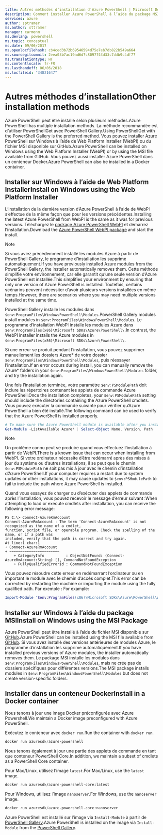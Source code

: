 ```yaml
---
title: Autres méthodes d’installation d’Azure PowerShell | Microsoft Docs
description: Comment installer Azure PowerShell à l’aide du package MSI ou de Web Platform Installer.
services: azure
author: sptramer
ms.author: sttramer
manager: carmonm
ms.devlang: powershell
ms.topic: conceptual
ms.date: 09/06/2017
ms.openlocfilehash: cb4ced3b72b69546594d75e7eb7db822b549a664
ms.sourcegitcommit: 2eea03b7ac19ad6d7c8097743d33c7ddb9c4df77
ms.translationtype: HT
ms.contentlocale: fr-FR
ms.lasthandoff: 06/06/2018
ms.locfileid: "34821647"
---
```

# <a name="other-installation-methods"></a><span data-ttu-id="e7812-103">Autres méthodes d’installation</span><span class="sxs-lookup"><span data-stu-id="e7812-103">Other installation methods</span></span>

<span data-ttu-id="e7812-104">Azure PowerShell peut être installé selon plusieurs méthodes.</span><span class="sxs-lookup"><span data-stu-id="e7812-104">Azure PowerShell has multiple installation methods.</span></span> <span data-ttu-id="e7812-105">La méthode recommandée est d’utiliser PowerShellGet avec PowerShell Gallery.</span><span class="sxs-lookup"><span data-stu-id="e7812-105">Using PowerShellGet with the PowerShell Gallery is the preferred method.</span></span> <span data-ttu-id="e7812-106">Vous pouvez installer Azure PowerShell sur Windows à l’aide de Web Platform Installer (WebPI) ou du fichier MSI disponible sur GitHub.</span><span class="sxs-lookup"><span data-stu-id="e7812-106">Azure PowerShell can be installed on Windows using the Web Platform Installer (WebPI) or by using the MSI file available from GitHub.</span></span> <span data-ttu-id="e7812-107">Vous pouvez aussi installer Azure PowerShell dans un conteneur Docker.</span><span class="sxs-lookup"><span data-stu-id="e7812-107">Azure PowerShell can also be installed in a Docker container.</span></span>

## <a name="install-on-windows-using-the-web-platform-installer"></a><span data-ttu-id="e7812-108">Installer sur Windows à l’aide de Web Platform Installer</span><span class="sxs-lookup"><span data-stu-id="e7812-108">Install on Windows using the Web Platform Installer</span></span>

<span data-ttu-id="e7812-109">L’installation de la dernière version d’Azure PowerShell à l’aide de WebPI s’effectue de la même façon que pour les versions précédentes.</span><span class="sxs-lookup"><span data-stu-id="e7812-109">Installing the latest Azure PowerShell from WebPI is the same as it was for previous versions.</span></span>
<span data-ttu-id="e7812-110">Téléchargez le [package Azure PowerShell WebPI](http://aka.ms/webpi-azps) et démarrez l’installation.</span><span class="sxs-lookup"><span data-stu-id="e7812-110">Download the [Azure PowerShell WebPI package](http://aka.ms/webpi-azps) and start the install.</span></span>

> [!NOTE]
> <span data-ttu-id="e7812-111">Si vous aviez précédemment installé les modules Azure à partir de PowerShell Gallery, le programme d’installation les supprime automatiquement.</span><span class="sxs-lookup"><span data-stu-id="e7812-111">If you have previously installed Azure modules from the PowerShell Gallery, the installer automatically removes them.</span></span> <span data-ttu-id="e7812-112">Cette méthode simplifie votre environnement, car elle garantit qu’une seule version d’Azure PowerShell est installée.</span><span class="sxs-lookup"><span data-stu-id="e7812-112">This simplifies your environment by ensuring that only one version of Azure PowerShell is installed.</span></span> <span data-ttu-id="e7812-113">Toutefois, certains scénarios peuvent nécessiter d’avoir plusieurs versions installées en même temps.</span><span class="sxs-lookup"><span data-stu-id="e7812-113">However, there are scenarios where you may need multiple versions installed at the same time.</span></span>
>
> <span data-ttu-id="e7812-114">PowerShell Gallery installe les modules dans `$env:ProgramFiles\WindowsPowerShell\Modules`.</span><span class="sxs-lookup"><span data-stu-id="e7812-114">PowerShell Gallery modules install modules in `$env:ProgramFiles\WindowsPowerShell\Modules`.</span></span> <span data-ttu-id="e7812-115">Le programme d’installation WebPI installe les modules Azure dans `$env:ProgramFiles(x86)\Microsoft SDKs\Azure\PowerShell\`.</span><span class="sxs-lookup"><span data-stu-id="e7812-115">In contrast, the WebPI installer installs the Azure modules in `$env:ProgramFiles(x86)\Microsoft SDKs\Azure\PowerShell\`.</span></span>
>
> <span data-ttu-id="e7812-116">Si une erreur se produit pendant l’installation, vous pouvez supprimer manuellement les dossiers Azure\* de votre dossier `$env:ProgramFiles\WindowsPowerShell\Modules`, puis réessayer l’installation.</span><span class="sxs-lookup"><span data-stu-id="e7812-116">If an error occurs during install, you can manually remove the Azure\* folders in your `$env:ProgramFiles\WindowsPowerShell\Modules` folder, and try the installation again.</span></span>

<span data-ttu-id="e7812-117">Une fois l’installation terminée, votre paramètre `$env:PSModulePath` doit inclure les répertoires contenant les applets de commande Azure PowerShell.</span><span class="sxs-lookup"><span data-stu-id="e7812-117">Once the installation completes, your `$env:PSModulePath` setting should include the directories containing the Azure PowerShell cmdlets.</span></span> <span data-ttu-id="e7812-118">Vous pouvez exécuter la commande suivante pour vérifier qu’Azure PowerShell a bien été installé.</span><span class="sxs-lookup"><span data-stu-id="e7812-118">The following command can be used to verify that the Azure PowerShell is installed properly.</span></span>

```powershell
# To make sure the Azure PowerShell module is available after you install
Get-Module -ListAvailable Azure* | Select-Object Name, Version, Path
```

> [!NOTE]
> <span data-ttu-id="e7812-119">Un problème connu peut se produire quand vous effectuez l’installation à partir de WebPI.</span><span class="sxs-lookup"><span data-stu-id="e7812-119">There is a known issue that can occur when installing from WebPI.</span></span> <span data-ttu-id="e7812-120">Si votre ordinateur nécessite d’être redémarré après des mises à jour du système ou d’autres installations, il se peut que le chemin `$env:PSModulePath` ne soit pas mis à jour avec le chemin d’installation d’Azure PowerShell.</span><span class="sxs-lookup"><span data-stu-id="e7812-120">If your computer requires a restart due to system updates or other installations, it may cause updates to `$env:PSModulePath` to fail to include the path where Azure PowerShell is installed.</span></span>

<span data-ttu-id="e7812-121">Quand vous essayez de charger ou d’exécuter des applets de commande après l’installation, vous pouvez recevoir le message d’erreur suivant :</span><span class="sxs-lookup"><span data-stu-id="e7812-121">When attempting to load or execute cmdlets after installation, you can receive the following error message:</span></span>

```
PS C:\> Connect-AzureRmAccount
Connect-AzureRmAccount : The term 'Connect-AzureRmAccount' is not recognized as the name of a cmdlet,
function, script file, or operable program. Check the spelling of the name, or if a path was
included, verify that the path is correct and try again.
At line:1 char:1
+ Connect-AzureRmAccount
+ ~~~~~~~~~~~~~~~~~~~~~~~
    + CategoryInfo          : ObjectNotFound: (Connect-AzureRmAccount:String) [], CommandNotFoundException
    + FullyQualifiedErrorId : CommandNotFoundException
```

<span data-ttu-id="e7812-122">Vous pouvez résoudre cette erreur en redémarrant l’ordinateur ou en important le module avec le chemin d’accès complet.</span><span class="sxs-lookup"><span data-stu-id="e7812-122">This error can be corrected by restarting the machine or importing the module using the fully qualified path.</span></span> <span data-ttu-id="e7812-123">Par exemple : </span><span class="sxs-lookup"><span data-stu-id="e7812-123">For example:</span></span>

```powershell
Import-Module "$env:ProgramFiles(x86)\Microsoft SDKs\Azure\PowerShell\AzureRM.psd1"
```

## <a name="install-on-windows-using-the-msi-package"></a><span data-ttu-id="e7812-124">Installer sur Windows à l’aide du package MSI</span><span class="sxs-lookup"><span data-stu-id="e7812-124">Install on Windows using the MSI Package</span></span>

<span data-ttu-id="e7812-125">Azure PowerShell peut être installé à l’aide du fichier MSI disponible sur [GitHub](https://aka.ms/azps-release).</span><span class="sxs-lookup"><span data-stu-id="e7812-125">Azure PowerShell can be installed using the MSI file available from [GitHub](https://aka.ms/azps-release).</span></span> <span data-ttu-id="e7812-126">Si vous avez installé des versions antérieures de modules Azure, le programme d’installation les supprime automatiquement.</span><span class="sxs-lookup"><span data-stu-id="e7812-126">If you have installed previous versions of Azure modules, the installer automatically removes them.</span></span> <span data-ttu-id="e7812-127">Le package MSI installe les modules dans `$env:ProgramFiles\WindowsPowerShell\Modules`, mais ne crée pas de dossiers spécifiques pour différentes versions.</span><span class="sxs-lookup"><span data-stu-id="e7812-127">The MSI package installs modules in `$env:ProgramFiles\WindowsPowerShell\Modules` but does not create version-specific folders.</span></span>

## <a name="install-in-a-docker-container"></a><span data-ttu-id="e7812-128">Installer dans un conteneur Docker</span><span class="sxs-lookup"><span data-stu-id="e7812-128">Install in a Docker container</span></span>

<span data-ttu-id="e7812-129">Nous tenons à jour une image Docker préconfigurée avec Azure Powershell.</span><span class="sxs-lookup"><span data-stu-id="e7812-129">We maintain a Docker image preconfigured with Azure PowerShell.</span></span>

<span data-ttu-id="e7812-130">Exécutez le conteneur avec `docker run`.</span><span class="sxs-lookup"><span data-stu-id="e7812-130">Run the container with `docker run`.</span></span>

```powershell
docker run azuresdk/azure-powershell
```

<span data-ttu-id="e7812-131">Nous tenons également à jour une partie des applets de commande en tant que conteneur PowerShell Core.</span><span class="sxs-lookup"><span data-stu-id="e7812-131">In addition, we maintain a subset of cmdlets as a PowerShell Core container.</span></span>

<span data-ttu-id="e7812-132">Pour Mac/Linux, utilisez l’image `latest`.</span><span class="sxs-lookup"><span data-stu-id="e7812-132">For Mac/Linux, use the `latest` image.</span></span>

```bash
docker run azuresdk/azure-powershell-core:latest
```

<span data-ttu-id="e7812-133">Pour Windows, utilisez l’image `nanoserver`.</span><span class="sxs-lookup"><span data-stu-id="e7812-133">For Windows, use the `nanoserver` image.</span></span>

```powershell
docker run azuresdk/azure-powershell-core:nanoserver
```

<span data-ttu-id="e7812-134">Azure PowerShell est installé sur l’image via `Install-Module` à partir de [PowerShell Gallery](https://www.powershellgallery.com/).</span><span class="sxs-lookup"><span data-stu-id="e7812-134">Azure PowerShell is installed on the image via `Install-Module` from the [PowerShell Gallery](https://www.powershellgallery.com/).</span></span>
